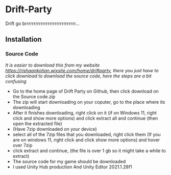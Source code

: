 # Drift-Party
Drift go brrrrrrrrrrrrrrrrrrrrrrrrrrrrr...
## Installation
### Source Code

*It is easier to download this from my website https://rishaankotian.wixsite.com/home/driftparty, there you just have to click download to download the source code, here the steps are a bit confusing*

- Go to the home page of Drift Party on Github, then click download on the Source code.zip
- The zip will start downloading on your coputer, go to the place where its downloading
- After it finishes downloading, right click on it (if on Windows 11, right click and show more options) and click extract all and continue (then open the extracted file)
- (Have 7zip downloaded on your device)
- select all of the 7zip files that you downloaded, right click them (If you are on windows 11, right click and click show more options) and hover over 7zip
- click extract and continue, (the file is over 1 gb so it might take a while to extract)
- The source code for my game should be downloaded
- I used Unity Hub production And Unity Editor 2021.1.28f1
